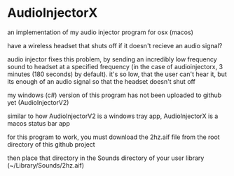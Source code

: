 # AudioInjectorX

an implementation of my audio injector program for osx (macos)

have a wireless headset that shuts off if it doesn't recieve an audio signal?

audio injector fixes this problem, by sending an incredibly low frequency sound to headset at a specified frequency (in the case of audioinjectorx, 3 minutes (180 seconds) by default).  it's so low, that the user can't hear it, but its enough of an audio signal so that the headset doesn't shut off

my windows (c#) version of this program has not been uploaded to github yet (AudioInjectorV2)

similar to how AudioInjectorV2 is a windows tray app, AudioInjectorX is a macos status bar app

for this program to work, you must download the 2hz.aif file from the root directory of this github project

then place that directory in the Sounds directory of your user library (~/Library/Sounds/2hz.aif)
